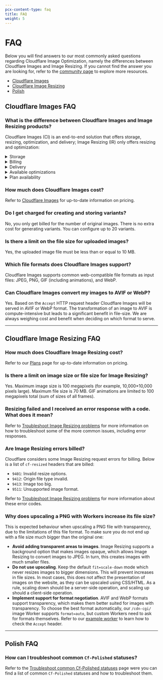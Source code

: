 ```yaml
---
pcx-content-type: faq
title: FAQ
weight: 5
---
```


# FAQ

Below you will find answers to our most commonly asked questions regarding Cloudflare Image Optimization, namely the differences between Cloudflare Images and Image Resizing. If you cannot find the answer you are looking for, refer to the [community page](https://community.cloudflare.com/) to explore more resources.

- [Cloudflare Images](#cloudflare-images-faq)
- [Cloudflare Image Resizing](#cloudflare-image-resizing-faq)
- [Polish](#polish-faq)

## Cloudflare Images FAQ

### What is the difference between Cloudflare Images and Image Resizing products?

Cloudflare Images (CI) is an end-to-end solution that offers storage, resizing, optimization, and delivery; Image Resizing (IR) only offers resizing and optimization:

<details>
<summary>Storage</summary>
<div>

**CI** - Images are stored at Cloudflare.

**IR** - Images can be stored anywhere on the Internet as long as they have public access.

</div>
</details>

<details>
<summary>Billing</summary>
<div>

**CI** - Cloudflare charges by images served (regardless of them being cached or not), and images stored.

**IR** - Cloudflare charges when there are cache misses, and for some [request errors](#are-image-resizing-errors-billed).

</div>
</details>

<details>
<summary>Delivery</summary>
<div>

**CI** - Images are served from `imagedelivery.net`.

**IR** - Images are served from one of your domains on Cloudflare.

</div>
</details>

<details>
<summary>Available optimizations</summary>
<div>

**CI** - For more information on Cloudflare Images optimizations refer to [Transform images](/images/cloudflare-images/transform/).

**IR** - For more information on Image Resizing optimizations refer to [URL format options](/images/image-resizing/url-format/#options).

</div>
</details>

<details>
<summary>Plan availability</summary>
<div>

**CI** - Available to any plan.

**IR** - Available with Pro, Business, and Enterprise plans.

</div>
</details>

### How much does Cloudflare Images cost?

Refer to [Cloudflare Images](https://www.cloudflare.com/products/cloudflare-images/) for up-to-date information on pricing.

### Do I get charged for creating and storing variants?

No, you only get billed for the number of original images. There is no extra cost for generating variants. You can configure up to 20 variants.

### Is there a limit on the file size for uploaded images?

Yes, the uploaded image file must be less than or equal to 10 MB.

### Which file formats does Cloudflare Images support?

Cloudflare Images supports common web-compatible file formats as input files: JPEG, PNG, GIF (including animations), and WebP.

### Can Cloudflare Images convert my images to AVIF or WebP?

Yes. Based on the `Accept` HTTP request header Cloudflare Images will be served in AVIF or WebP format. The transformation of an image to AVIF is compute-intensive but leads to a significant benefit in file-size. We are always weighing cost and benefit when deciding on which format to serve.

---

## Cloudflare Image Resizing FAQ

### How much does Cloudflare Image Resizing cost?

Refer to our [Plans](https://www.cloudflare.com/plans/) page for up-to-date information on pricing.

### Is there a limit on image size or file size for Image Resizing?

Yes. Maximum image size is 100 megapixels (for example, 10,000×10,000 pixels large). Maximum file size is 70 MB. GIF animations are limited to 100 megapixels total (sum of sizes of all frames).

### Resizing failed and I received an error response with a code. What does it mean?

Refer to [Troubleshoot Image Resizing problems](https://support.cloudflare.com/hc/articles/4412024022029) for more information on how to troubleshoot some of the more common issues, including error responses.

### Are Image Resizing errors billed?

Cloudflare considers some Image Resizing request errors for billing. Below is a list of `cf-resized` headers that are billed:

* `9401`: Invalid resize options.
* `9412`: Origin file type invalid.
* `9413`: Image too big.
* `9511`: Unsupported image format.

Refer to [Troubleshoot Image Resizing problems](https://support.cloudflare.com/hc/articles/4412024022029) for more information about these error codes.

### Why does upscaling a PNG with Workers increase its file size?

This is expected behaviour when upscaling a PNG file with transparency, due to the limitations of this file format. To make sure you do not end up with a file size much bigger than the original one:

- **Avoid adding transparent areas to images**. Image Resizing supports a background option that makes images opaque, which allows Image Resizing to convert images to JPEG. In turn, this creates images with much smaller files.
- **Do not use upscaling**. Keep the default `fit=scale-down` mode which never resizes images to bigger dimensions. This will prevent increases in file sizes. In most cases, this does not affect the presentation of images on the website, as they can be upscaled using CSS/HTML. As a rule, scaling down should be a server-side operation, and scaling up should a client-side operation.
- **Implement support for format negotiation**. AVIF and WebP formats support transparency, which makes them better suited for images with transparency. To choose the best format automatically, our `/cdn-cgi/` image Worker supports `format=auto`, but custom Workers need to ask for formats themselves. Refer to our [example worker](/images/image-resizing/resize-with-workers/#an-example-worker) to learn how to check the `Accept` header.

---

## Polish FAQ

### How can I troubleshoot common `Cf-Polished` statuses?

Refer to the [Troubleshoot common Cf-Polished statuses](https://support.cloudflare.com/hc/articles/4412244347917) page were you can find a list of common `Cf-Polished` statuses and how to troubleshoot them.